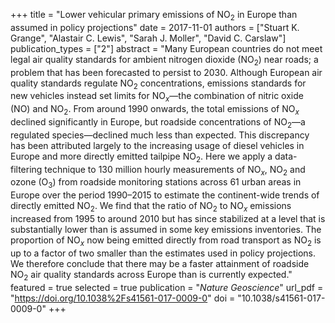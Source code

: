 +++
title = "Lower vehicular primary emissions of NO$_2$ in Europe than assumed in policy projections"
date = 2017-11-01
authors = ["Stuart K. Grange", "Alastair C. Lewis", "Sarah J. Moller", "David C. Carslaw"]
publication_types = ["2"]
abstract = "Many European countries do not meet legal air quality standards for ambient nitrogen dioxide (NO$_2$) near roads; a problem that has been forecasted to persist to 2030. Although European air quality standards regulate NO$_2$ concentrations, emissions standards for new vehicles instead set limits for NO$_x$—the combination of nitric oxide (NO) and NO$_2$. From around 1990 onwards, the total emissions of NO$_x$ declined significantly in Europe, but roadside concentrations of NO$_2$—a regulated species—declined much less than expected. This discrepancy has been attributed largely to the increasing usage of diesel vehicles in Europe and more directly emitted tailpipe NO$_2$. Here we apply a data-filtering technique to 130 million hourly measurements of NO$_x$, NO$_2$ and ozone (O$_3$) from roadside monitoring stations across 61 urban areas in Europe over the period 1990–2015 to estimate the continent-wide trends of directly emitted NO$_2$. We find that the ratio of NO$_2$ to NO$_x$ emissions increased from 1995 to around 2010 but has since stabilized at a level that is substantially lower than is assumed in some key emissions inventories. The proportion of NO$_x$ now being emitted directly from road transport as NO$_2$ is up to a factor of two smaller than the estimates used in policy projections. We therefore conclude that there may be a faster attainment of roadside NO$_2$ air quality standards across Europe than is currently expected."
featured = true
selected = true
publication = "*Nature Geoscience*"
url_pdf = "https://doi.org/10.1038%2Fs41561-017-0009-0"
doi = "10.1038/s41561-017-0009-0"
+++

